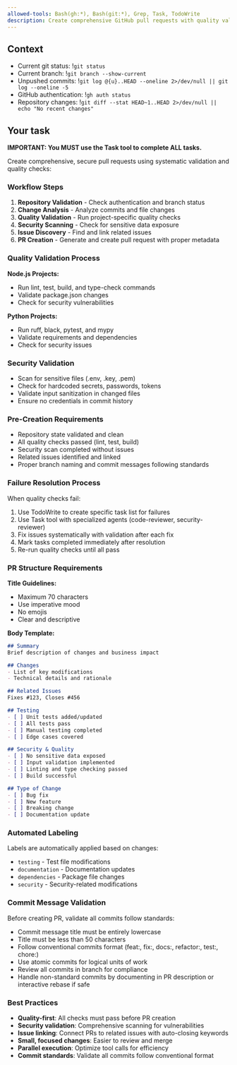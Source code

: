 ```yaml
---
allowed-tools: Bash(gh:*), Bash(git:*), Grep, Task, TodoWrite
description: Create comprehensive GitHub pull requests with quality validation
---
```


## Context

- Current git status: !`git status`
- Current branch: !`git branch --show-current`
- Unpushed commits: !`git log @{u}..HEAD --oneline 2>/dev/null || git log --oneline -5`
- GitHub authentication: !`gh auth status`
- Repository changes: !`git diff --stat HEAD~1..HEAD 2>/dev/null || echo "No recent changes"`

## Your task

**IMPORTANT: You MUST use the Task tool to complete ALL tasks.**

Create comprehensive, secure pull requests using systematic validation and quality checks:

### Workflow Steps

1. **Repository Validation** - Check authentication and branch status
2. **Change Analysis** - Analyze commits and file changes
3. **Quality Validation** - Run project-specific quality checks
4. **Security Scanning** - Check for sensitive data exposure
5. **Issue Discovery** - Find and link related issues
6. **PR Creation** - Generate and create pull request with proper metadata

### Quality Validation Process

**Node.js Projects:**
- Run lint, test, build, and type-check commands
- Validate package.json changes
- Check for security vulnerabilities

**Python Projects:**
- Run ruff, black, pytest, and mypy
- Validate requirements and dependencies
- Check for security issues

### Security Validation

- Scan for sensitive files (.env, .key, .pem)
- Check for hardcoded secrets, passwords, tokens
- Validate input sanitization in changed files
- Ensure no credentials in commit history

### Pre-Creation Requirements

- Repository state validated and clean
- All quality checks passed (lint, test, build)
- Security scan completed without issues
- Related issues identified and linked
- Proper branch naming and commit messages following standards

### Failure Resolution Process

When quality checks fail:
1. Use TodoWrite to create specific task list for failures
2. Use Task tool with specialized agents (code-reviewer, security-reviewer)
3. Fix issues systematically with validation after each fix
4. Mark tasks completed immediately after resolution
5. Re-run quality checks until all pass

### PR Structure Requirements

**Title Guidelines:**
- Maximum 70 characters
- Use imperative mood
- No emojis
- Clear and descriptive

**Body Template:**
```markdown
## Summary
Brief description of changes and business impact

## Changes
- List of key modifications
- Technical details and rationale

## Related Issues
Fixes #123, Closes #456

## Testing
- [ ] Unit tests added/updated
- [ ] All tests pass
- [ ] Manual testing completed
- [ ] Edge cases covered

## Security & Quality
- [ ] No sensitive data exposed
- [ ] Input validation implemented
- [ ] Linting and type checking passed
- [ ] Build successful

## Type of Change
- [ ] Bug fix
- [ ] New feature
- [ ] Breaking change
- [ ] Documentation update
```

### Automated Labeling

Labels are automatically applied based on changes:
- `testing` - Test file modifications
- `documentation` - Documentation updates
- `dependencies` - Package file changes
- `security` - Security-related modifications

### Commit Message Validation

Before creating PR, validate all commits follow standards:
- Commit message title must be entirely lowercase
- Title must be less than 50 characters
- Follow conventional commits format (feat:, fix:, docs:, refactor:, test:, chore:)
- Use atomic commits for logical units of work
- Review all commits in branch for compliance
- Handle non-standard commits by documenting in PR description or interactive rebase if safe

### Best Practices

- **Quality-first**: All checks must pass before PR creation
- **Security validation**: Comprehensive scanning for vulnerabilities
- **Issue linking**: Connect PRs to related issues with auto-closing keywords
- **Small, focused changes**: Easier to review and merge
- **Parallel execution**: Optimize tool calls for efficiency
- **Commit standards**: Validate all commits follow conventional format
